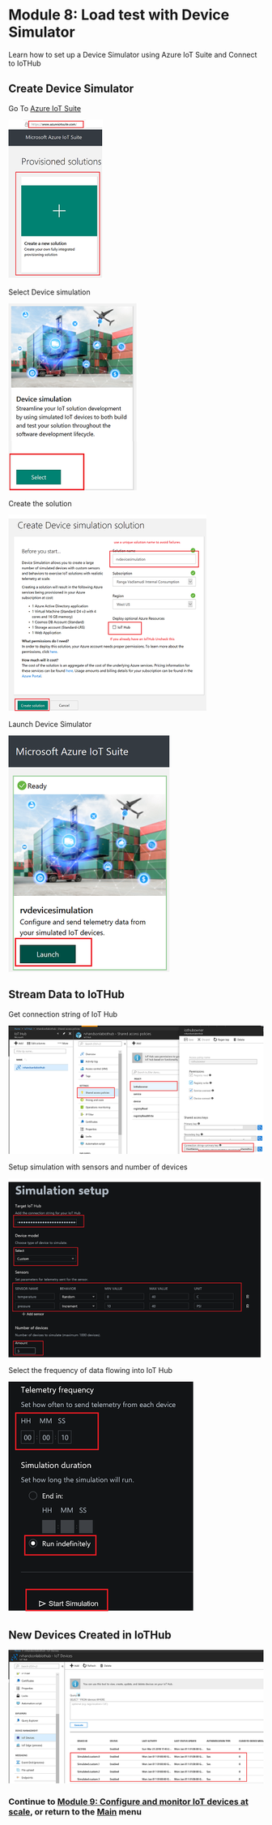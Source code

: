 # Module 8: Load test with Device Simulator

Learn how to set up a Device Simulator using Azure IoT Suite and Connect to IoTHub

## Create Device Simulator

Go To [Azure IoT Suite](https://www.azureiotsolutions.com/Accelerators)


![Create Device Simulator](images/01_create_new_solution.png)

Select Device simulation

![Imported Script](images/02_select_device_simulation.png "Select Device Simulator")

Create the solution

![Select Device Simulator](images/03_create_device_simulator.png )

Launch Device Simulator

![Launch Device Simulator](images/04_launch_simulator.png)

## Stream Data to IoTHub

Get connection string of IoT Hub

![Get Connection String](images/06_get_connection_string.png)

Setup simulation with sensors and number of devices

![Simulate Data](images/07_simulate_data.png)

Select the frequency of data flowing into IoT Hub 

![Imported Script](images/08_start_simulation.png "Start Simulation")

## New Devices Created in IoTHub

![Simulation Devices](images/09_simulated_devices.png)

### Continue to [Module 9: Configure and monitor IoT devices at scale](../automaticdeviceconfiguration/README.md), or return to the [Main](../../README.md) menu